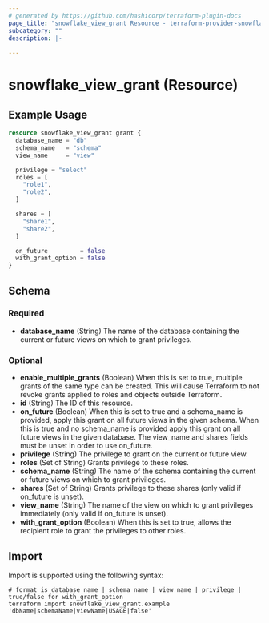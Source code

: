 ```yaml
---
# generated by https://github.com/hashicorp/terraform-plugin-docs
page_title: "snowflake_view_grant Resource - terraform-provider-snowflake"
subcategory: ""
description: |-
  
---
```


# snowflake_view_grant (Resource)



## Example Usage

```terraform
resource snowflake_view_grant grant {
  database_name = "db"
  schema_name   = "schema"
  view_name     = "view"

  privilege = "select"
  roles = [
    "role1",
    "role2",
  ]

  shares = [
    "share1",
    "share2",
  ]

  on_future         = false
  with_grant_option = false
}
```

<!-- schema generated by tfplugindocs -->
## Schema

### Required

- **database_name** (String) The name of the database containing the current or future views on which to grant privileges.

### Optional

- **enable_multiple_grants** (Boolean) When this is set to true, multiple grants of the same type can be created. This will cause Terraform to not revoke grants applied to roles and objects outside Terraform.
- **id** (String) The ID of this resource.
- **on_future** (Boolean) When this is set to true and a schema_name is provided, apply this grant on all future views in the given schema. When this is true and no schema_name is provided apply this grant on all future views in the given database. The view_name and shares fields must be unset in order to use on_future.
- **privilege** (String) The privilege to grant on the current or future view.
- **roles** (Set of String) Grants privilege to these roles.
- **schema_name** (String) The name of the schema containing the current or future views on which to grant privileges.
- **shares** (Set of String) Grants privilege to these shares (only valid if on_future is unset).
- **view_name** (String) The name of the view on which to grant privileges immediately (only valid if on_future is unset).
- **with_grant_option** (Boolean) When this is set to true, allows the recipient role to grant the privileges to other roles.

## Import

Import is supported using the following syntax:

```shell
# format is database name | schema name | view name | privilege | true/false for with_grant_option
terraform import snowflake_view_grant.example 'dbName|schemaName|viewName|USAGE|false'
```
